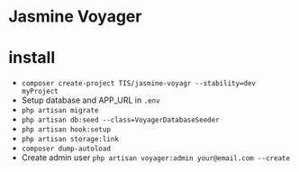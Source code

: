 # Jasmine Voyager

# install
* `composer create-project TIS/jasmine-voyagr --stability=dev myProject`
* Setup database and APP_URL in `.env`
* `php artisan migrate`
* `php artisan db:seed --class=VoyagerDatabaseSeeder`
* `php artisan hook:setup`
* `php artisan storage:link`
* `composer dump-autoload`
* Create admin user `php artisan voyager:admin your@email.com --create`